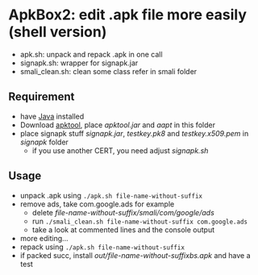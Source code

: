 # ApkBox2: edit .apk file more easily (shell version)

* apk.sh:		unpack and repack .apk in one call
* signapk.sh:		wrapper for signapk.jar
* smali_clean.sh:	clean some class refer in smali folder


Requirement
------------

* have [Java](http://www.java.com/getjava/) installed
* Download [apktool](https://code.google.com/p/android-apktool/), place _apktool.jar_ and _aapt_ in this folder
* place signapk stuff _signapk.jar_, _testkey.pk8_ and _testkey.x509.pem_ in _signapk_ folder
  * if you use another CERT, you need adjust _signapk.sh_


Usage
------------

* unpack .apk using `./apk.sh file-name-without-suffix`
* remove ads, take com.google.ads for example
  * delete _file-name-without-suffix/smali/com/google/ads_
  * run `./smali_clean.sh file-name-without-suffix com.google.ads`
  * take a look at commented lines and the console output
* more editing...
* repack using `./apk.sh file-name-without-suffix`
* if packed succ, install _out/file-name-without-suffixbs.apk_ and have a test

